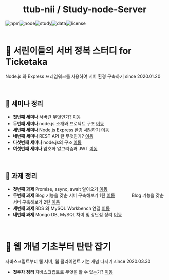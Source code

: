<h1 align="center">ttub-nii / Study-node-Server</h1>

<div style="display:flex;" align="center">

  <img alt="npm" src="https://img.shields.io/badge/npm-v6.13.4-red">
  <img alt="node" src="https://img.shields.io/badge/node-v13.6.0-yellow">
  <img alt="study" src="https://img.shields.io/badge/study-server-blue">
  <img alt="data" src="https://img.shields.io/badge/since-2020.01.20-lightgrey">
  <img alt="license" src="https://img.shields.io/badge/license-MIT-green">
</div>

<br/>

# 🚩 서린이들의 서버 정복 스터디 for Ticketaka
  Node.js 와 Express 프레임워크를 사용하여 서버 환경 구축하기 since 2020.01.20

<br/>

## 📌 세미나 정리

- **첫번째 세미나** 서버란 무엇인가? [이동](첫번째%20세미나.md)
- **두번째 세미나** node.js 소개와 프로젝트 구조 [이동](두번째%20세미나.md)
- **세번째 세미나** Node.js Express 환경 세팅하기 [이동](세번째%20세미나.md)
- **네번째 세미나** REST API 란 무엇인가? [이동](네번째%20세미나.md)
- **다섯번째 세미나** node.js의 구조 [이동](다섯번째%20세미나.md)
- **여섯번째 세미나** 암호화 알고리즘과 JWT [이동](여섯번째%20세미나.md)

<br/>

## 📌 과제 정리

- **첫번째 과제** Promise, async, await 알아오기 [이동](첫번째%20과제.md)
- **두번째 과제** Blog 기능을 갖춘 서버 구축해보기 1탄  [이동](두번째%20과제.md)　 　 　 Blog 기능을 갖춘 서버 구축해보기 2탄 [이동](두번째%20과제2.md)
- **세번째 과제** RDS 와 MySQL Workbench 연결 [이동](세번째%20과제.md)
- **네번째 과제** Mongo DB, MySQL 차이 및 장단점 정리 [이동](네번째%20과제.md)

<br/>

# 🚩 웹 개념 기초부터 탄탄 잡기 
  자바스크립트부터 웹 서버, 웹 클라이언트 기본 개념 다지기 since 2020.03.30 

- **첫주차 정리** 자바스크립트로 무엇을 할 수 있는가? [이동](What-can-do-with-Js.md)
